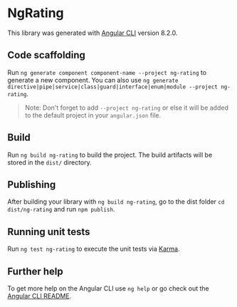 # NgRating

This library was generated with [Angular CLI](https://github.com/angular/angular-cli) version 8.2.0.

## Code scaffolding

Run `ng generate component component-name --project ng-rating` to generate a new component. You can also use `ng generate directive|pipe|service|class|guard|interface|enum|module --project ng-rating`.
> Note: Don't forget to add `--project ng-rating` or else it will be added to the default project in your `angular.json` file. 

## Build

Run `ng build ng-rating` to build the project. The build artifacts will be stored in the `dist/` directory.

## Publishing

After building your library with `ng build ng-rating`, go to the dist folder `cd dist/ng-rating` and run `npm publish`.

## Running unit tests

Run `ng test ng-rating` to execute the unit tests via [Karma](https://karma-runner.github.io).

## Further help

To get more help on the Angular CLI use `ng help` or go check out the [Angular CLI README](https://github.com/angular/angular-cli/blob/master/README.md).

